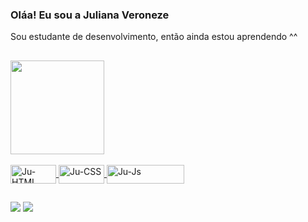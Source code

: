 ### Oláa! Eu sou a Juliana Veroneze

Sou estudante de desenvolvimento, então ainda estou aprendendo ^^
##

 <div>
 <a href="https://github.com/juveroneze">
  
 <img height="150em" src="https://github-readme-stats.vercel.app/api/top-langs/?username=juveroneze&layout=compact&langs_count=7&theme=dark"/>
 </div>
 
 <div style="display: inline_block"><br>
  <img align="center" alt="Ju-HTML" height="30" width="73" src="https://img.shields.io/badge/HTML-239120?style=for-the-badge&logo=html5&logoColor=white">
  <img align="center" alt="Ju-CSS" height="30" width="73" src="https://img.shields.io/badge/CSS3-1572B6?style=for-the-badge&logo=css3&logoColor=white">
  <img align="center" alt="Ju-Js" height="30" width="124" src="https://img.shields.io/badge/JavaScript-323330?style=for-the-badge&logo=javascript&logoColor=F7DF1E">
</div>
 
##
 
 <div>
  <a href = "mailto:julianaaveroneze@gmail.com"><img src="https://img.shields.io/badge/Gmail-D14836?style=for-the-badge&logo=gmail&logoColor=white" target="_blank"></a>
  <a href="https://www.linkedin.com/in/juliana-a-veroneze" target="_blank"><img src="https://img.shields.io/badge/-LinkedIn-%230077B5?style=for-the-badge&logo=linkedin&logoColor=white" target="_blank"></a>
 </div>
 
<!--
<img height="180em" src="https://github-readme-stats.vercel.app/api?username=juveroneze&show_icons=true&theme=dark&include_all_commits=true&count_private=true"/>

-->
